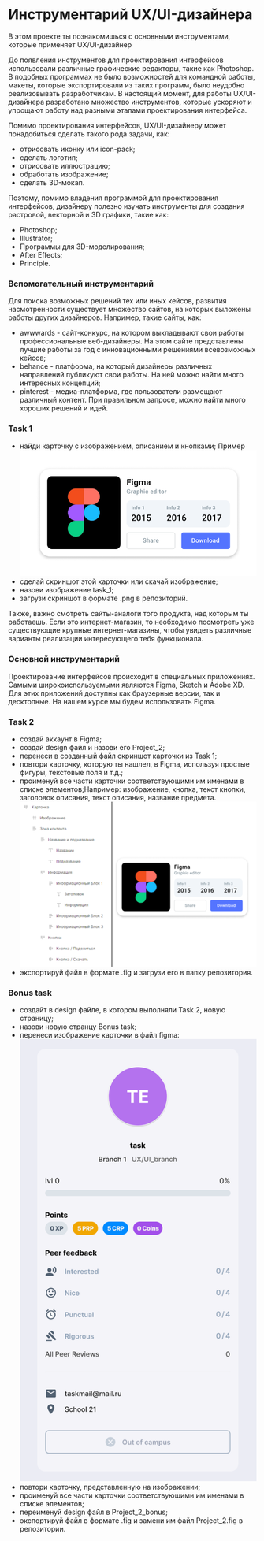 # Инструментарий UX/UI-дизайнера

В этом проекте ты познакомишься с основными инструментами, которые применяет UX/UI-дизайнер

До появления инструментов для проектирования интерфейсов использовали различные графические редакторы, такие как Photoshop. В подобных программах не было возможностей для командной работы, макеты, которые экспортировали из таких программ, было неудобно реализовывать разработчикам.
В настоящий момент, для работы UX/UI-дизайнера разработано множество инструментов, которые ускоряют и упрощают работу над разными этапами проектирования интерфейса.

Помимо проектирования интерфейсов, UX/UI-дизайнеру может понадобиться сделать такого рода задачи, как:

* отрисовать иконку или icon-pack;
* сделать логотип;
* отрисовать иллюстрацию;
* обработать изображение;
* сделать 3D-мокап.

Поэтому, помимо владения программой для проектирования интерфейсов, дизайнеру полезно изучать инструменты для создания растровой, векторной и 3D графики, такие как:

* Photoshop;
* Illustrator;
* Программы для 3D-моделирования;
* After Effects;
* Principle.

<h3 id="вспомогательный-инструментарий">Вспомогательный инструментарий</h3>

Для поиска возможных решений тех или иных кейсов, развития насмотренности существует множество сайтов, на которых выложены работы других дизайнеров.
Например, такие сайты, как:

* awwwards - сайт-конкурс, на котором выкладывают свои работы профессиональные веб-дизайнеры. На этом сайте представлены лучшие работы за год с инновационными решениями всевозможных кейсов;
* behance -  платформа, на который дизайнеры различных направлений публикуют свои работы. На ней можно найти много интересных концепций;
* pinterest - медиа-платформа, где пользователи размещают различный контент. При правильном запросе, можно найти много хороших решений и идей.

<h3 id="task-1">Task 1</h3>

* найди карточку с изображением, описанием и кнопками; Пример ![task_1](misc/images/task_1.png)
* сделай скриншот этой карточки или скачай изображение;
* назови изображение task_1;
* загрузи скриншот в формате .png в репозиторий.

Также, важно смотреть сайты-аналоги того продукта, над которым ты работаешь. Если это интернет-магазин, то необходимо посмотреть уже существующие крупные интернет-магазины, чтобы увидеть различные варианты реализации интересующего тебя функционала.

<h3 id="основной-инструментарий">Основной инструментарий</h3>

Проектирование интерфейсов происходит в специальных приложениях.
Самыми широкоиспользуемыми являются Figma, Sketch и Adobe XD. Для этих приложений доступны как браузерные версии, так и десктопные.
На нашем курсе мы будем использовать Figma.

<h3 id="task-2">Task 2</h3>

* создай аккаунт в Figma;
* создай design файл и назови его Project_2;
* перенеси в созданный файл скриншот карточки из Task 1;
* повтори карточку, которую ты нашлел, в Figma, используя простые фигуры, текстовые поля и т.д.;
* проименуй все части карточки соответствующими им именами в списке элементов;Например: изображение, кнопка, текст кнопки, заголовок описания, текст описания, название предмета.![task_2](misc/images/task_2.png)
* экспортируй файл в формате .fig и загрузи его в папку репозитория.

<h3 id="bonus-task">Bonus task</h3>

* создайт в design файле, в котором выполняли Task 2, новую страницу;
* назови новую странцу Bonus task;
* перенеси изображение карточки в файл figma:![bonus_task](misc/images/bonus_task.png)
* повтори карточку, представленную на изображении;
* проименуй все части карточки соответствующими им именами в списке элементов;
* переименуй design файл в Project_2_bonus;
* экспортируй файл в формате .fig и замени им файл Project_2.fig в репозитории.
